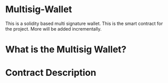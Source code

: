 # Multisig-Wallet
This is a solidity based multi signature wallet. This is the smart contract for the project. More will be added incrementally. 

# What is the Multisig Wallet? 

# Contract Description

